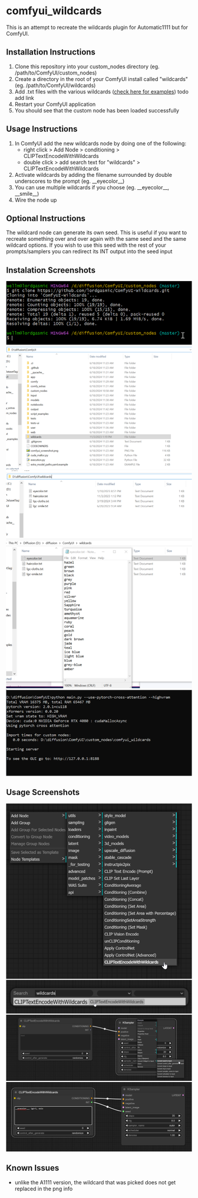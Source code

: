 # comfyui_wildcards

This is an attempt to recreate the wildcards plugin for Automatic1111 but for ComfyUI.

## Installation Instructions
1. Clone this repository into your custom_nodes directory (eg. /path/to/ComfyUI/custom_nodes)
1. Create a directory in the root of your ComfyUI install called "wildcards" (eg. /path/to/ComfyUI/wildcards)
1. Add .txt files with the various wildcards ([check here for examples](https://github.com/lordgasmic/comfyui_wildcards/tree/7834d95bbd372e849b5e47c7b45103dc8d732603/examples)) todo add link
1. Restart your ComfyUI application
1. You should see that the custom node has been loaded successfully

## Usage Instructions
1. In ComfyUI add the new wildcards node by doing one of the following:
   - right click > Add Node > conditioning > CLIPTextEncodeWithWildcards
   - double click > add search text for "wildcards" > CLIPTextEncodeWithWildcards
1. Activate wildcards by adding the filename surrounded by double underscores to the prompt (eg. \_\_eyecolor__)
1. You can use multiple wildcards if you choose (eg. \_\_eyecolor__, \_\_smile__)
1. Wire the node up

## Optional Instructions
The wildcard node can generate its own seed.  This is useful if you want to recreate something over and over again with the same seed and the same wildcard options.  If you wish to use this seed with the rest of your prompts/samplers you can redirect its INT output into the seed input

## Instalation Screenshots
![](screenshots/git_clone.png)
![](screenshots/wildcards_dir.png)
![](screenshots/wildcards_files.png)
![](screenshots/examples_text.png)
![](screenshots/booted_custom_node.png)

## Usage Screenshots
![](screenshots/select_node_rightclick.png)
![](screenshots/select_node_doubleclick.png)
![](screenshots/convert_seed_to_input.png)
![](screenshots/int_to_seed.png)

## Known Issues
- unlike the A1111 version, the wildcard that was picked does not get replaced in the png info
